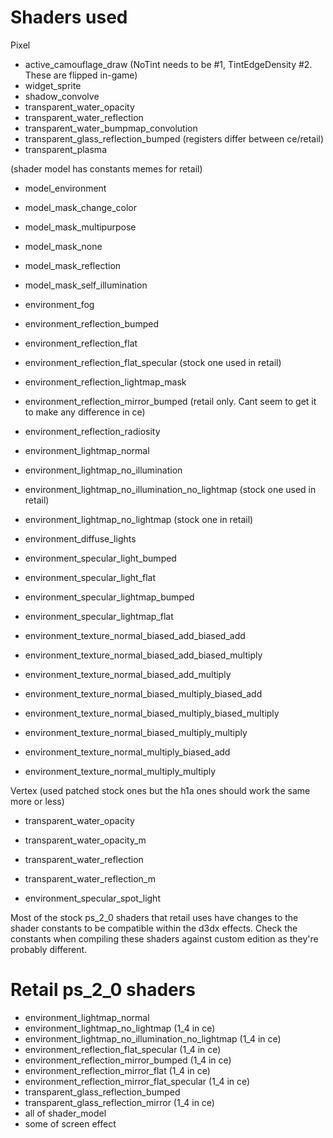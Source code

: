# Shaders used
Pixel
- active_camouflage_draw (NoTint needs to be #1, TintEdgeDensity #2. These are flipped in-game)
- widget_sprite
- shadow_convolve
- transparent_water_opacity
- transparent_water_reflection
- transparent_water_bumpmap_convolution
- transparent_glass_reflection_bumped (registers differ between ce/retail)
- transparent_plasma

(shader model has constants memes for retail)
- model_environment
- model_mask_change_color
- model_mask_multipurpose
- model_mask_none
- model_mask_reflection
- model_mask_self_illumination

- environment_fog
- environment_reflection_bumped
- environment_reflection_flat
- environment_reflection_flat_specular (stock one used in retail)
- environment_reflection_lightmap_mask
- environment_reflection_mirror_bumped (retail only. Cant seem to get it to make any difference in ce)
- environment_reflection_radiosity
- environment_lightmap_normal
- environment_lightmap_no_illumination
- environment_lightmap_no_illumination_no_lightmap (stock one used in retail)
- environment_lightmap_no_lightmap (stock one in retail)
- environment_diffuse_lights
- environment_specular_light_bumped
- environment_specular_light_flat
- environment_specular_lightmap_bumped
- environment_specular_lightmap_flat
- environment_texture_normal_biased_add_biased_add
- environment_texture_normal_biased_add_biased_multiply
- environment_texture_normal_biased_add_multiply
- environment_texture_normal_biased_multiply_biased_add
- environment_texture_normal_biased_multiply_biased_multiply
- environment_texture_normal_biased_multiply_multiply
- environment_texture_normal_multiply_biased_add
- environment_texture_normal_multiply_multiply

Vertex
(used patched stock ones but the h1a ones should work the same more or less)
- transparent_water_opacity
- transparent_water_opacity_m
- transparent_water_reflection
- transparent_water_reflection_m

- environment_specular_spot_light


Most of the stock ps_2_0 shaders that retail uses have changes to the shader constants to be compatible within the d3dx effects. Check the constants when compiling these shaders against custom edition as they're probably different.

# Retail ps_2_0 shaders
- environment_lightmap_normal
- environment_lightmap_no_lightmap (1_4 in ce)
- environment_lightmap_no_illumination_no_lightmap (1_4 in ce)
- environment_reflection_flat_specular (1_4 in ce)
- environment_reflection_mirror_bumped (1_4 in ce)
- environment_reflection_mirror_flat (1_4 in ce)
- environment_reflection_mirror_flat_specular (1_4 in ce)
- transparent_glass_reflection_bumped
- transparent_glass_reflection_mirror (1_4 in ce)
- all of shader_model
- some of screen effect